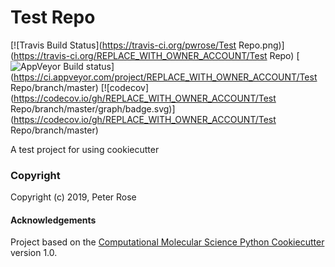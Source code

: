 Test Repo
==============================
[//]: # (Badges)
[![Travis Build Status](https://travis-ci.org/pwrose/Test Repo.png)](https://travis-ci.org/REPLACE_WITH_OWNER_ACCOUNT/Test Repo)
[![AppVeyor Build status](https://ci.appveyor.com/api/projects/status/REPLACE_WITH_APPVEYOR_LINK/branch/master?svg=true)](https://ci.appveyor.com/project/REPLACE_WITH_OWNER_ACCOUNT/Test Repo/branch/master)
[![codecov](https://codecov.io/gh/REPLACE_WITH_OWNER_ACCOUNT/Test Repo/branch/master/graph/badge.svg)](https://codecov.io/gh/REPLACE_WITH_OWNER_ACCOUNT/Test Repo/branch/master)

A test project for using cookiecutter

### Copyright

Copyright (c) 2019, Peter Rose


#### Acknowledgements
 
Project based on the 
[Computational Molecular Science Python Cookiecutter](https://github.com/molssi/cookiecutter-cms) version 1.0.
